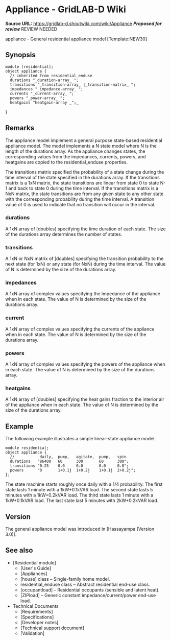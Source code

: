 # Appliance - GridLAB-D Wiki

**Source URL:** https://gridlab-d.shoutwiki.com/wiki/Appliance
**_Proposed for review_** REVIEW NEEDED 

appliance \- General residential appliance model [Template:NEW30]

## Synopsis
    
    
    module [residential];
    object appliance { 
      // inherited from residential_enduse
      durations "_duration-array_ ";
      transitions "_transition-array_ |_transition-matrix_ ";
      impedances "_impedance-array_ ";
      currents "_current-array_ ";
      powers "_power-array_ ";
      heatgains "heatgain-array _";_
    

} 

## Remarks

The appliance model implement a general purpose state-based residential appliance model. The model implements a N state model where N is the length of the durations array. As the appliance changes states, the corresponding values from the impedances, currents, powers, and heatgains are copied to the residential_enduse properties. 

The transitions matrix specified the probability of a state change during the time interval of the state specified in the durations array. If the transitions matrix is a 1xN matrix, the state transitions are linear from state 0 to state N-1 and back to state 0 during the time interval. If the transitions matrix is a NxN matrix, the state transitions are from any given state to any other state with the corresponding probability during the time interval. A transition value of 0 is used to indicate that no transition will occur in the interval. 

### durations

A 1xN array of [doubles] specifying the time duration of each state. The size of the durations array determines the number of states. 

### transitions

A 1xN or NxN matrix of [doubles] specifying the transition probability to the next state (for 1xN) or any state (for NxN) during the time interval. The value of N is determined by the size of the durations array. 

### impedances

A 1xN array of complex values specifying the impedance of the appliance when in each state. The value of N is determined by the size of the durations array. 

### current

A 1xN array of complex values specifying the currents of the appliance when in each state. The value of N is determined by the size of the durations array. 

### powers

A 1xN array of complex values specifying the powers of the appliance when in each state. The value of N is determined by the size of the durations array. 

### heatgains

A 1xN array of [doubles] specifying the heat gains fraction to the interior air of the appliance when in each state. The value of N is determined by the size of the durations array. 

## Example

The following example illustrates a simple linear-state appliance model: 
    
    
    module residential;
    object appliance {
      //           daily,  pump,   agitate,  pump,   spin
      durations   "86400   60      300       60      300";
      transitions "0.25    0.0     0.0       0.0     0.0";
      powers      "0       1+0.1j  1+0.2j    1+0.1j  2+0.2j";
    };
    

The state machine starts roughly once daily with a 1/4 probability. The first state lasts 1 minute with a 1kW+0.1kVAR load. The second state lasts 5 minutes with a 1kW+0.2kVAR load. The third state lasts 1 minute with a 1kW+0.1kVAR load. The last state last 5 minutes with 2kW+0.2kVAR load. 

## Version

The general appliance model was introduced in [Hassayampa (Version 3.0)]. 

## See also

  * [Residential module]
    * [User's Guide]
    * [Appliances]
    * [house] class – Single-family home model.
    * residential_enduse class – Abstract residential end-use class.
    * [occupantload] – Residential occupants (sensible and latent heat).
    * [ZIPload] – Generic constant impedance/current/power end-use load.
  * Technical Documents 
    * [Requirements]
    * [Specifications]
    * [Developer notes]
    * [Technical support document]
    * [Validation]
